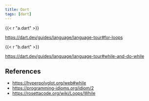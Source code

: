 ```yaml
---
title: Dart
tags: [dart]
---
```


{{< r "a.dart" >}}

<https://dart.dev/guides/language/language-tour#for-loops>

{{< r "b.dart" >}}

<https://dart.dev/guides/language/language-tour#while-and-do-while>

## References

- <https://hyperpolyglot.org/web#while>
- <https://programming-idioms.org/idiom/2>
- <https://rosettacode.org/wiki/Loops/While>
